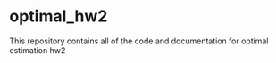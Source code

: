 # optimal_hw2
This repository contains all of the code and documentation for optimal estimation hw2
